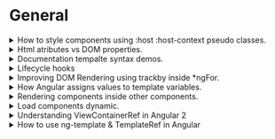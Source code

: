 # General #

<details>
           <summary>
                    How to style components using :host :host-context pseudo classes.
           </summary>
           <a href="https://angular.io/guide/component-styles">Component styles

</a>
<br>
<a href="https://blog.angular-university.io/angular-host-context/">
Angular academy
</a>
</details>


<details>
           <summary>
                  Html atributes vs DOM properties.
           </summary>
           <a href="https://dotnettutorials.net/lesson/html-attribute-vs-dom-property/">Html atributes vs DOM proprieties

</a>
</details>


<details>
           <summary>
                  Documentation tempalte syntax demos.
           </summary>
           <a href="https://angular.io/generated/live-examples/template-syntax/stackblitz">
                    https://angular.io/generated/live-examples/template-syntax/stackblitz
           </a>
</details>
<details>
           <summary>
                  Lifecycle hooks
           </summary>
           <a href="https://angular.io/guide/lifecycle-hooks">
                    https://angular.io/guide/lifecycle-hooks
           </a>
</details>

<details>
           <summary>
                  Improving DOM Rendering using trackby inside *ngFor.
           </summary>
           <a href="https://www.youtube.com/watch?v=8hj3ViywQZk&ab_channel=FunOfHeuristic">
                  trackBy - Efficient for loop in angular | Improve Your Application Performance with trackBy
           </a>
</details>

<details>
           <summary>
                 How Angular assigns values to template variables.
           </summary>
           <a href="https://angular.io/guide/template-reference-variables">
               https://angular.io/guide/template-reference-variables
           </a>
</details>
<details>
           <summary>
                 Rendering components inside other components.
           </summary>
           <a href="https://angular.io/guide/content-projection">
               https://angular.io/guide/content-projection
           </a>
</details>
<details>
           <summary>
                 Load components dynamic.
           </summary>
            <a href="https://angular.io/guide/dynamic-component-loader">
               https://angular.io/guide/dynamic-component-loader
           </a>
</details>

<details>
           <summary>
                Understanding ViewContainerRef in Angular 2
           </summary>
            <a href="https://netbasal.com/angular-2-understanding-viewcontainerref-acc183f3b682">
             https://netbasal.com/angular-2-understanding-viewcontainerref-acc183f3b682
           </a>
</details>

<details>
           <summary>
                How to use ng-template & TemplateRef in Angular
           </summary>
            <a href="https://www.tektutorialshub.com/angular/ng-template-in-angular/">
             https://www.tektutorialshub.com/angular/ng-template-in-angular/
           </a>
</details>
